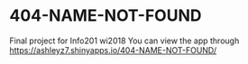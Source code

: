 # 404-NAME-NOT-FOUND
Final project for Info201 wi2018
You can view the app through https://ashleyz7.shinyapps.io/404-NAME-NOT-FOUND/